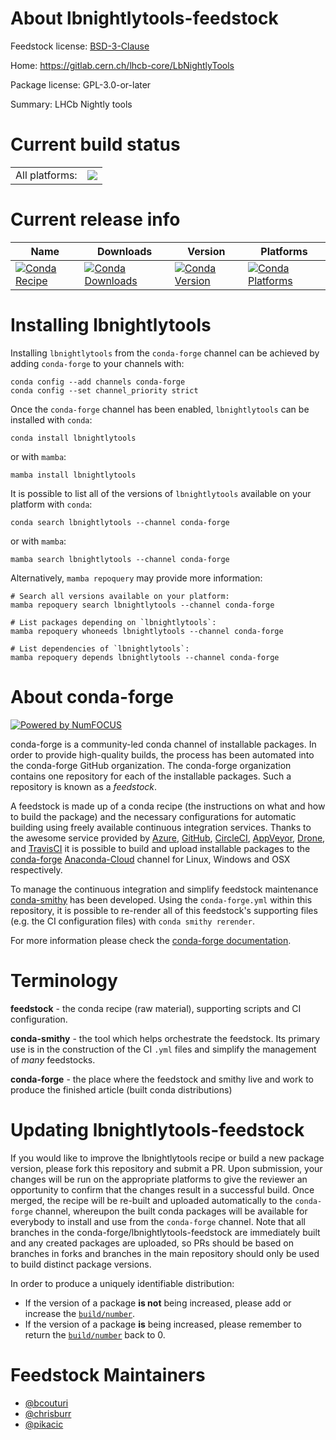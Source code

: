 About lbnightlytools-feedstock
==============================

Feedstock license: [BSD-3-Clause](https://github.com/conda-forge/lbnightlytools-feedstock/blob/main/LICENSE.txt)

Home: https://gitlab.cern.ch/lhcb-core/LbNightlyTools

Package license: GPL-3.0-or-later

Summary: LHCb Nightly tools

Current build status
====================


<table><tr><td>All platforms:</td>
    <td>
      <a href="https://dev.azure.com/conda-forge/feedstock-builds/_build/latest?definitionId=10574&branchName=main">
        <img src="https://dev.azure.com/conda-forge/feedstock-builds/_apis/build/status/lbnightlytools-feedstock?branchName=main">
      </a>
    </td>
  </tr>
</table>

Current release info
====================

| Name | Downloads | Version | Platforms |
| --- | --- | --- | --- |
| [![Conda Recipe](https://img.shields.io/badge/recipe-lbnightlytools-green.svg)](https://anaconda.org/conda-forge/lbnightlytools) | [![Conda Downloads](https://img.shields.io/conda/dn/conda-forge/lbnightlytools.svg)](https://anaconda.org/conda-forge/lbnightlytools) | [![Conda Version](https://img.shields.io/conda/vn/conda-forge/lbnightlytools.svg)](https://anaconda.org/conda-forge/lbnightlytools) | [![Conda Platforms](https://img.shields.io/conda/pn/conda-forge/lbnightlytools.svg)](https://anaconda.org/conda-forge/lbnightlytools) |

Installing lbnightlytools
=========================

Installing `lbnightlytools` from the `conda-forge` channel can be achieved by adding `conda-forge` to your channels with:

```
conda config --add channels conda-forge
conda config --set channel_priority strict
```

Once the `conda-forge` channel has been enabled, `lbnightlytools` can be installed with `conda`:

```
conda install lbnightlytools
```

or with `mamba`:

```
mamba install lbnightlytools
```

It is possible to list all of the versions of `lbnightlytools` available on your platform with `conda`:

```
conda search lbnightlytools --channel conda-forge
```

or with `mamba`:

```
mamba search lbnightlytools --channel conda-forge
```

Alternatively, `mamba repoquery` may provide more information:

```
# Search all versions available on your platform:
mamba repoquery search lbnightlytools --channel conda-forge

# List packages depending on `lbnightlytools`:
mamba repoquery whoneeds lbnightlytools --channel conda-forge

# List dependencies of `lbnightlytools`:
mamba repoquery depends lbnightlytools --channel conda-forge
```


About conda-forge
=================

[![Powered by
NumFOCUS](https://img.shields.io/badge/powered%20by-NumFOCUS-orange.svg?style=flat&colorA=E1523D&colorB=007D8A)](https://numfocus.org)

conda-forge is a community-led conda channel of installable packages.
In order to provide high-quality builds, the process has been automated into the
conda-forge GitHub organization. The conda-forge organization contains one repository
for each of the installable packages. Such a repository is known as a *feedstock*.

A feedstock is made up of a conda recipe (the instructions on what and how to build
the package) and the necessary configurations for automatic building using freely
available continuous integration services. Thanks to the awesome service provided by
[Azure](https://azure.microsoft.com/en-us/services/devops/), [GitHub](https://github.com/),
[CircleCI](https://circleci.com/), [AppVeyor](https://www.appveyor.com/),
[Drone](https://cloud.drone.io/welcome), and [TravisCI](https://travis-ci.com/)
it is possible to build and upload installable packages to the
[conda-forge](https://anaconda.org/conda-forge) [Anaconda-Cloud](https://anaconda.org/)
channel for Linux, Windows and OSX respectively.

To manage the continuous integration and simplify feedstock maintenance
[conda-smithy](https://github.com/conda-forge/conda-smithy) has been developed.
Using the ``conda-forge.yml`` within this repository, it is possible to re-render all of
this feedstock's supporting files (e.g. the CI configuration files) with ``conda smithy rerender``.

For more information please check the [conda-forge documentation](https://conda-forge.org/docs/).

Terminology
===========

**feedstock** - the conda recipe (raw material), supporting scripts and CI configuration.

**conda-smithy** - the tool which helps orchestrate the feedstock.
                   Its primary use is in the construction of the CI ``.yml`` files
                   and simplify the management of *many* feedstocks.

**conda-forge** - the place where the feedstock and smithy live and work to
                  produce the finished article (built conda distributions)


Updating lbnightlytools-feedstock
=================================

If you would like to improve the lbnightlytools recipe or build a new
package version, please fork this repository and submit a PR. Upon submission,
your changes will be run on the appropriate platforms to give the reviewer an
opportunity to confirm that the changes result in a successful build. Once
merged, the recipe will be re-built and uploaded automatically to the
`conda-forge` channel, whereupon the built conda packages will be available for
everybody to install and use from the `conda-forge` channel.
Note that all branches in the conda-forge/lbnightlytools-feedstock are
immediately built and any created packages are uploaded, so PRs should be based
on branches in forks and branches in the main repository should only be used to
build distinct package versions.

In order to produce a uniquely identifiable distribution:
 * If the version of a package **is not** being increased, please add or increase
   the [``build/number``](https://docs.conda.io/projects/conda-build/en/latest/resources/define-metadata.html#build-number-and-string).
 * If the version of a package **is** being increased, please remember to return
   the [``build/number``](https://docs.conda.io/projects/conda-build/en/latest/resources/define-metadata.html#build-number-and-string)
   back to 0.

Feedstock Maintainers
=====================

* [@bcouturi](https://github.com/bcouturi/)
* [@chrisburr](https://github.com/chrisburr/)
* [@pikacic](https://github.com/pikacic/)

